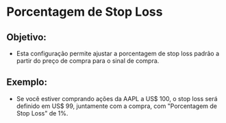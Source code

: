 # **Porcentagem de Stop Loss**

## Objetivo:

- Esta configuração permite ajustar a porcentagem de stop loss padrão a partir do preço de compra para o sinal de compra.

## Exemplo:

- Se você estiver comprando ações da AAPL a US$ 100, o stop loss será definido em US$ 99, juntamente com a compra, com "Porcentagem de Stop Loss" de 1%.


